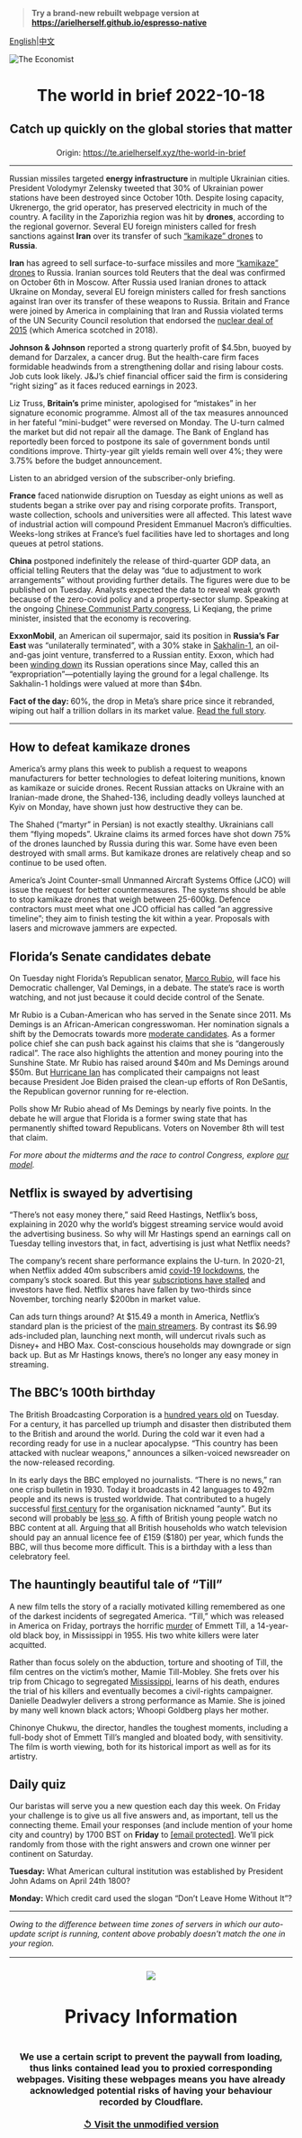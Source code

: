 > **Try a brand-new rebuilt webpage version at https://arielherself.github.io/espresso-native**

[English](https://github.com/arielherself/espresso/blob/main/README.md)|[中文](https://github-com.translate.goog/arielherself/espresso/blob/main/README.md?_x_tr_sl=en&_x_tr_tl=zh-CN&_x_tr_hl=zh-CN&_x_tr_pto=wapp)



![The Economist](menubar.png)

# <p align="center">The world in brief 2022-10-18</p>

## <p align="center">Catch up quickly on the global stories that matter</p>

<p align="center">Origin: <a href="https://te.arielherself.xyz/the-world-in-brief">https://te.arielherself.xyz/the-world-in-brief</a><hr>

Russian missiles targeted <strong>energy infrastructure</strong> in multiple Ukrainian cities. President Volodymyr Zelensky tweeted that 30% of Ukrainian power stations have been destroyed since October 10th. Despite losing capacity, Ukrenergo, the grid operator, has preserved electricity in much of the country. A facility in the Zaporizhia region was hit by <strong>drones</strong>, according to the regional governor. Several EU foreign ministers called for fresh sanctions against<strong> Iran</strong> over its transfer of such [“kamikaze” drones](https://te.arielherself.xyz/middle-east-and-africa/why-drones-are-becoming-irans-weapons-of-choice/21806199) to <strong>Russia</strong>.

<strong>Iran</strong> has agreed to sell surface-to-surface missiles and more [“kamikaze” drones](https://te.arielherself.xyz/middle-east-and-africa/why-drones-are-becoming-irans-weapons-of-choice/21806199) to Russia. Iranian sources told Reuters that the deal was confirmed on October 6th in Moscow. After Russia used Iranian drones to attack Ukraine on Monday, several EU foreign ministers called for fresh sanctions against Iran over its transfer of these weapons to Russia. Britain and France were joined by America in complaining that Iran and Russia violated terms of the UN Security Council resolution that endorsed the [nuclear deal of 2015](https://te.arielherself.xyz/the-economist-explains/2021/11/23/what-is-the-jcpoa-the-deal-meant-to-restrict-irans-nuclear-activity) (which America scotched in 2018).

<strong>Johnson &amp; Johnson</strong> reported a strong quarterly profit of $4.5bn, buoyed by demand for Darzalex, a cancer drug. But the health-care firm faces formidable headwinds from a strengthening dollar and rising labour costs. Job cuts look likely. J&amp;J’s chief financial officer said the firm is considering “right sizing” as it faces reduced earnings in 2023.

Liz Truss, <strong>Britain’s</strong> prime minister, apologised for “mistakes” in her signature economic programme. Almost all of the tax measures announced in her fateful “mini-budget” were reversed on Monday. The U-turn calmed the market but did not repair all the damage. The Bank of England has reportedly been forced to postpone its sale of government bonds until conditions improve. Thirty-year gilt yields remain well over 4%; they were 3.75% before the budget announcement.

Listen to an abridged version of the subscriber-only briefing.

<strong>France</strong> faced nationwide disruption on Tuesday as eight unions as well as students began a strike over pay and rising corporate profits. Transport, waste collection, schools and universities were all affected. This latest wave of industrial action will compound President Emmanuel Macron’s difficulties. Weeks-long strikes at France’s fuel facilities have led to shortages and long queues at petrol stations.

<strong>China</strong> postponed indefinitely the release of third-quarter GDP data, an official telling Reuters that the delay was “due to adjustment to work arrangements” without providing further details. The figures were due to be published on Tuesday. Analysts expected the data to reveal weak growth because of the zero-covid policy and a property-sector slump. Speaking at the ongoing [Chinese Communist Party congress](https://te.arielherself.xyz/china/2022/10/16/at-chinas-communist-party-congress-xi-jinping-sails-on-undaunted), Li Keqiang, the prime minister, insisted that the economy is recovering.

<strong>ExxonMobil</strong>, an American oil supermajor, said its position in <strong>Russia’s Far East </strong>was “unilaterally terminated”, with a 30% stake in [Sakhalin-1](https://te.arielherself.xyz/business/2022/07/14/watch-russias-rosneft-to-see-the-new-direction-of-global-petropolitics), an oil-and-gas joint venture, transferred to a Russian entity. Exxon, which had been [winding down](https://te.arielherself.xyz/business/2022/03/12/amid-russias-war-america-inc-reckons-with-the-promise-and-peril-of-foreign-markets) its Russian operations since May, called this an “expropriation”—potentially laying the ground for a legal challenge. Its Sakhalin-1 holdings were valued at more than $4bn.

<strong>Fact of the day: </strong>60%, the drop in Meta’s share price since it rebranded, wiping out half a trillion dollars in its market value. [Read the full story](https://te.arielherself.xyz/business/2022/10/16/how-much-trouble-is-mark-zuckerberg-in).

----------

## How to defeat kamikaze drones

America’s army plans this week to publish a request to weapons manufacturers for better technologies to defeat loitering munitions, known as kamikaze or suicide drones. Recent Russian attacks on Ukraine with an Iranian-made drone, the Shahed-136, including deadly volleys launched at Kyiv on Monday, have shown just how destructive they can be. 

The Shahed (“martyr” in Persian) is not exactly stealthy. Ukrainians call them “flying mopeds”. Ukraine claims its armed forces have shot down 75% of the drones launched by Russia during this war. Some have even been destroyed with small arms. But kamikaze drones are relatively cheap and so continue to be used often.

America’s Joint Counter-small Unmanned Aircraft Systems Office (JCO) will issue the request for better countermeasures. The systems should be able to stop kamikaze drones that weigh between 25-600kg. Defence contractors must meet what one JCO official has called “an aggressive timeline”; they aim to finish testing the kit within a year. Proposals with lasers and microwave jammers are expected.

## Florida’s Senate candidates debate

On Tuesday night Florida’s Republican senator, [Marco Rubio](https://te.arielherself.xyz/special-report/2022/03/30/two-elections-will-attract-national-interest), will face his Democratic challenger, Val Demings, in a debate. The state’s race is worth watching, and not just because it could decide control of the Senate.  
  
 Mr Rubio is a Cuban-American who has served in the Senate since 2011. Ms Demings is an African-American congresswoman. Her nomination signals a shift by the Democrats towards more [moderate candidates](https://te.arielherself.xyz/briefing/2022/07/14/democrats-in-america-are-realising-they-must-moderate-or-die). As a former police chief she can push back against his claims that she is “dangerously radical”. The race also highlights the attention and money pouring into the Sunshine State. Mr Rubio has raised around $40m and Ms Demings around $50m. But [Hurricane Ian](https://te.arielherself.xyz/united-states/2022/09/29/hurricane-ian-pummels-florida) has complicated their campaigns not least because President Joe Biden praised the clean-up efforts of Ron DeSantis, the Republican governor running for re-election.  
  
 Polls show Mr Rubio ahead of Ms Demings by nearly five points. In the debate he will argue that Florida is a former swing state that has permanently shifted toward Republicans. Voters on November 8th will test that claim.

<em>For more about the midterms and the race to control Congress</em><em>, explore </em>[<em>our model</em>](https://te.arielherself.xyz/interactive/us-midterms-2022/forecast/senate)<em>.</em>

## Netflix is swayed by advertising

“There’s not easy money there,” said Reed Hastings, Netflix’s boss, explaining in 2020 why the world’s biggest streaming service would avoid the advertising business. So why will Mr Hastings spend an earnings call on Tuesday telling investors that, in fact, advertising is just what Netflix needs?

The company’s recent share performance explains the U-turn. In 2020-21, when Netflix added 40m subscribers amid [covid-19 lockdowns](https://te.arielherself.xyz/graphic-detail/2020/03/27/covid-19-is-a-short-term-boon-to-streaming-services), the company’s stock soared. But this year [subscriptions have stalled](https://te.arielherself.xyz/business/netflix-sheds-subscribers-and-170bn-in-market-value/21808847) and investors have fled. Netflix shares have fallen by two-thirds since November, torching nearly $200bn in market value.

Can ads turn things around? At $15.49 a month in America, Netflix’s standard plan is the priciest of the [main streamers](https://te.arielherself.xyz/business/disney-netflix-apple-is-anyone-winning-the-streaming-wars/21807591). By contrast its $6.99 ads-included plan, launching next month, will undercut rivals such as Disney+ and HBO Max. Cost-conscious households may downgrade or sign back up. But as Mr Hastings knows, there’s no longer any easy money in streaming.

## The BBC’s 100th birthday

The British Broadcasting Corporation is a [hundred years old](https://te.arielherself.xyz/britain/2022/10/13/the-bbc-marks-its-100th-birthday) on Tuesday. For a century, it has parcelled up triumph and disaster then distributed them to the British and around the world. During the cold war it even had a recording ready for use in a nuclear apocalypse. “This country has been attacked with nuclear weapons,” announces a silken-voiced newsreader on the now-released recording. 

In its early days the BBC employed no journalists. “There is no news,” ran one crisp bulletin in 1930. Today it broadcasts in 42 languages to 492m people and its news is trusted worldwide. That contributed to a hugely successful [first century](https://te.arielherself.xyz/culture/2022/01/29/a-history-of-the-bbc-makes-for-a-fine-history-of-the-british) for the organisation nicknamed “aunty”. But its second will probably be [less so](https://te.arielherself.xyz/the-world-ahead/2021/11/08/in-its-centenary-year-the-bbc-looks-vulnerable). A fifth of British young people watch no BBC content at all. Arguing that all British households who watch television should pay an annual licence fee of £159 ($180) per year, which funds the BBC, will thus become more difficult. This is a birthday with a less than celebratory feel.

## The hauntingly beautiful tale of “Till”

A new film tells the story of a racially motivated killing remembered as one of the darkest incidents of segregated America. “Till,” which was released in America on Friday, portrays the horrific [murder](https://te.arielherself.xyz/united-states/2019/11/14/memories-of-emmett-till) of Emmett Till, a 14-year-old black boy, in Mississippi in 1955. His two white killers were later acquitted. 

Rather than focus solely on the abduction, torture and shooting of Till, the film centres on the victim’s mother, Mamie Till-Mobley. She frets over his trip from Chicago to segregated [Mississippi](https://te.arielherself.xyz/united-states/2019/11/14/memories-of-emmett-till), learns of his death, endures the trial of his killers and eventually becomes a civil-rights campaigner. Danielle Deadwyler delivers a strong performance as Mamie. She is joined by many well known black actors; Whoopi Goldberg plays her mother. 

Chinonye Chukwu, the director, handles the toughest moments, including a full-body shot of Emmett Till’s mangled and bloated body, with sensitivity. The film is worth viewing, both for its historical import as well as for its artistry.

## Daily quiz

Our baristas will serve you a new question each day this week. On Friday your challenge is to give us all five answers and, as important, tell us the connecting theme. Email your responses (and include mention of your home city and country) by 1700 BST on <strong>Friday</strong> to [<span class="__cf_email__" data-cfemail="b9e8ccd0c3fccac9cbdccacad6f9dcdad6d7d6d4d0cacd97dad6d4">[email&#160;protected]</span>](https://mail.google.com/mail/?view=cm&amp;fs=1&amp;tf=1&amp;to=QuizEspresso@te.arielherself.xyz). We’ll pick randomly from those with the right answers and crown one winner per continent on Saturday.

<strong>Tuesday:</strong> What American cultural institution was established by President John Adams on April 24th 1800?

<strong>Monday:</strong> Which credit card used the slogan “Don’t Leave Home Without It”?

----------

*Owing to the difference between time zones of servers in which our auto-update script is running, content above probably doesn't match the one in your region.*

|<br><div align="center"><img src="unlock.png" /><h1>Privacy Information</h1></div></br>We use a certain script to prevent the paywall from loading, thus links contained lead you to proxied corresponding webpages. Visiting these webpages means you have already acknowledged potential risks of having your behaviour recorded by Cloudflare.<br><br>[&#x21BA; Visit the unmodified version](README.raw.md)<br><br>|
|-----|

